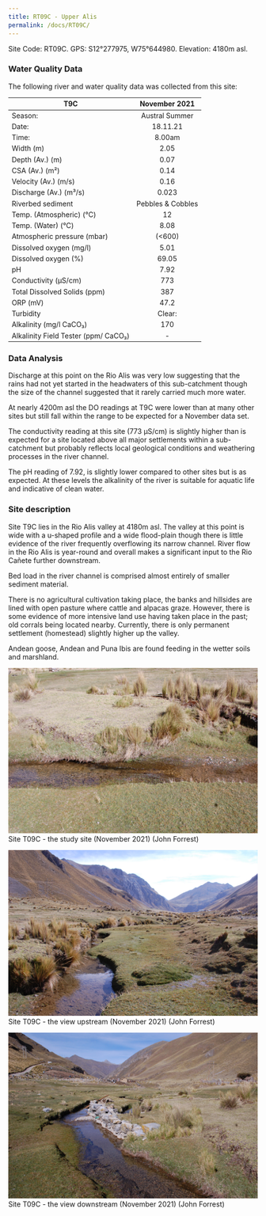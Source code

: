```yaml
---
title: RT09C - Upper Alis
permalink: /docs/RT09C/
---
```



Site Code: RT09C.  GPS: S12°277975, W75°644980. Elevation:
4180m asl.


### Water Quality Data

The following river and water quality data was collected from this site:

|     T9C                                     |       November 2021      |
|---------------------------------------------|:------------------------:|
|     Season:                                 |       Austral Summer     |
|     Date:                                   |          18.11.21        |
|     Time:                                   |           8.00am         |
|     Width (m)                               |            2.05          |
|     Depth (Av.) (m)                         |            0.07          |
|     CSA (Av.) (m²)                          |            0.14          |
|     Velocity (Av.) (m/s)                    |            0.16          |
|     Discharge (Av.) (m³/s)                  |           0.023          |
|     Riverbed sediment                       |     Pebbles & Cobbles    |
|     Temp. (Atmospheric) (°C)                |             12           |
|     Temp. (Water) (°C)                      |            8.08          |
|     Atmospheric pressure (mbar)             |           (<600)         |
|     Dissolved oxygen (mg/l)                 |            5.01          |
|     Dissolved oxygen (%)                    |           69.05          |
|     pH                                      |            7.92          |
|     Conductivity (µS/cm)                    |            773           |
|     Total Dissolved Solids (ppm)            |            387           |
|     ORP (mV)                                |            47.2          |
|     Turbidity                               |           Clear:         |
|     Alkalinity (mg/l CaCO₃)                 |            170           |
|     Alkalinity Field Tester (ppm/ CaCO₃)    |             -            |


### Data Analysis
Discharge at this point on the Rio Alis was very low suggesting that the rains had not yet started in the headwaters of this sub-catchment though the size of the channel suggested that it rarely carried much more water.

At nearly 4200m asl the DO readings at T9C were lower than at many other sites but still fall within the range to be expected for a November data set. 

The conductivity reading at this site (773 µS/cm) is slightly higher than is expected for a site located above all major settlements within a sub-catchment but probably reflects local geological conditions and weathering processes in the river channel.

The pH reading of 7.92, is slightly lower compared to other sites but is as expected. At these levels the alkalinity of the river is suitable for aquatic life and indicative of clean water. 


### Site description
Site T9C lies in the Rio Alis valley at 4180m asl. The valley at this point is wide with a u-shaped profile and a wide flood-plain though there is little evidence of the river frequently overflowing its narrow channel. River flow in the Rio Alis is year-round and overall makes a significant input to the Rio Cañete further downstream.

Bed load in the river channel is comprised almost entirely of smaller sediment material. 

There is no agricultural cultivation taking place, the banks and hillsides are lined with open pasture where cattle and alpacas graze. However, there is some evidence of more intensive land use having taken place in the past; old corrals being located nearby. Currently, there is only permanent settlement (homestead) slightly higher up the valley. 

Andean goose, Andean and Puna Ibis are found feeding in the wetter soils and marshland.  



![Site T9C - the study site. (John Forrest)](/assets/SiteDescriptions/T9/T9CSite.JPG)
Site T09C - the study site (November 2021) (John Forrest)


![Site T9C - the study site. (John Forrest)](/assets/SiteDescriptions/T9/T9CViewupstream.JPG)
Site T09C - the view upstream (November 2021) (John Forrest)


![Site T9C - the study site. (John Forrest)](/assets/SiteDescriptions/T9/T9CViewdownstream.JPG)
Site T09C - the view downstream (November 2021) (John Forrest)

